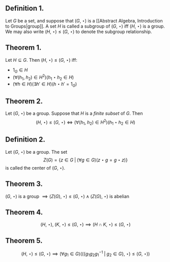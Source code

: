 
## Definition 1.

Let $G$ be a set, and suppose that $(G,\;\star)$ is a [[Abstract Algebra, Introduction to Groups|group]]. A set $H$ is called a subgroup of $(G,\;\star)$ iff $(H,\;\star)$ is a group. We may also write $(H,\;\star)\leq (G,\;\star)$ to denote the subgroup relationship.

## Theorem 1.

Let $H\subseteq G$. Then $(H,\;\star) \leq(G,\;\star)$ iff:

- $1_G\in H$
- $(\forall(h_1,\;h_2)\in H^2)(h_1\star h_2\in H)$
- $(\forall h\in H)(\exists h'\in H)(h\star h'=1_G)$

## Theorem 2.

Let $(G,\;\star)$ be a group. Suppose that $H$ is a *finite subset* of $G$. Then
$$(H,\;\star)\leq(G,\;\star)\iff(\forall(h_1,\;h_2)\in H^2)(h_1\star h_2\in H)$$

## Definition 2.

Let $(G,\;\star)$ be a group. The set 
$$Z(G)=\{z\in G\;|\;(\forall g\in G)(z\star g=g\star z)\}$$
is called the center of $(G,\;\star)$.

## Theorem 3.

$(G,\;\star)$ is a group $\implies (Z(G),\;\star)\leq(G,\;\star)\;\wedge\;(Z(G),\;\star)$ is abelian

## Theorem 4.

$$(H,\;\star),\;(K,\;\star)\leq(G,\;\star)\implies (H\cap K,\;\star)\leq(G,\;\star)$$

## Theorem 5.

$$(H,\;\star)\leq(G,\;\star)\implies(\forall g_1\in G)((\{g_1g_2g_1^{-1}\;|\;g_2\in G\},\;\star)\leq(G,\;\star))$$

